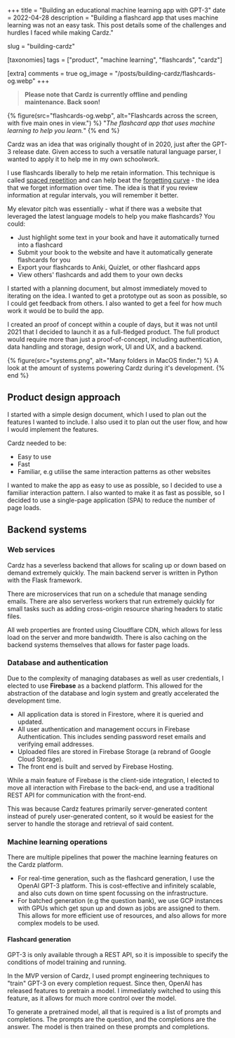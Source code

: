 +++
title = "Building an educational machine learning app with GPT-3"
date = 2022-04-28
description = "Building a flashcard app that uses machine learning was not an easy task. This post details some of the challenges and hurdles I faced while making Cardz."

slug = "building-cardz"

[taxonomies]
tags = ["product", "machine learning", "flashcards", "cardz"]

[extra]
comments = true
og_image = "/posts/building-cardz/flashcards-og.webp"
+++

<!-- ![A picture of Cardz's main deck view page.](deck.png) -->

> **Please note that Cardz is currently offline and pending maintenance. Back soon!**

{% figure(src="flashcards-og.webp", alt="Flashcards across the screen, with five main ones in view.") %}
    "_The flashcard app that uses machine learning to help you learn._"
{% end %}

Cardz was an idea that was originally thought of in 2020, just after the GPT-3 release date. Given access to such a versatile natural language parser, I wanted to apply it to help me in my own schoolwork.

I use flashcards liberally to help me retain information. This technique is called [spaced repetition](https://en.wikipedia.org/wiki/Spaced_repetition) and can help beat the [forgetting curve](https://en.wikipedia.org/wiki/Forgetting_curve) - the idea that we forget information over time. The idea is that if you review information at regular intervals, you will remember it better.

My elevator pitch was essentially - what if there was a website that leveraged the latest language models to help you make flashcards? You could:
-   Just highlight some text in your book and have it automatically turned into a flashcard
-   Submit your book to the website and have it automatically generate flashcards for you
-   Export your flashcards to Anki, Quizlet, or other flashcard apps
-   View others' flashcards and add them to your own decks

I started with a planning document, but almost immediately moved to iterating on the idea. I wanted to get a prototype out as soon as possible, so I could get feedback from others. I also wanted to get a feel for how much work it would be to build the app.

I created an proof of concept within a couple of days, but it was not until 2021 that I decided to launch it as a full-fledged product. The full product would require more than just a proof-of-concept, including authentication, data handling and storage, design work, UI and UX, and a backend.

{% figure(src="systems.png", alt="Many folders in MacOS finder.") %}
    A look at the amount of systems powering Cardz during it's development.
{% end %}

Product design approach
-----------------------

I started with a simple design document, which I used to plan out the features I wanted to include. I also used it to plan out the user flow, and how I would implement the features.

Cardz needed to be:
-  Easy to use
-  Fast
-  Familiar, e.g utilise the same interaction patterns as other websites

I wanted to make the app as easy to use as possible, so I decided to use a familiar interaction pattern. I also wanted to make it as fast as possible, so I decided to use a single-page application (SPA) to reduce the number of page loads.

Backend systems
---------------

### Web services

Cardz has a severless backend that allows for scaling up or down based on demand extremely quickly. The main backend server is written in Python with the Flask framework.

There are microservices that run on a schedule that manage sending emails. There are also serverless workers that run extremely quickly for small tasks such as adding cross-origin resource sharing headers to static files.

All web properties are fronted using Cloudflare CDN, which allows for less load on the server and more bandwidth. There is also caching on the backend systems themselves that allows for faster page loads.

### Database and authentication

Due to the complexity of managing databases as well as user credentials, I elected to use **Firebase** as a backend platform. This allowed for the abstraction of the database and login system and greatly accelerated the development time.

*   All application data is stored in Firestore, where it is queried and updated.
*   All user authentication and management occurs in Firebase Authentication. This includes sending password reset emails and verifying email addresses.
*   Uploaded files are stored in Firebase Storage (a rebrand of Google Cloud Storage).
*   The front end is built and served by Firebase Hosting.

While a main feature of Firebase is the client-side integration, I elected to move all interaction with Firebase to the back-end, and use a traditional REST API for communication with the front-end.

This was because Cardz features primarily server-generated content instead of purely user-generated content, so it would be easiest for the server to handle the storage and retrieval of said content.

### Machine learning operations
There are multiple pipelines that power the machine learning features on the Cardz platform.
- For real-time generation, such as the flashcard generation, I use the OpenAI GPT-3 platform. This is cost-effective and infinitely scalable, and also cuts down on time spent focussing on the infrastructure.
- For batched generation (e.g the question bank), we use GCP instances with GPUs which get spun up and down as jobs are assigned to them. This allows for more efficient use of resources, and also allows for more complex models to be used.

#### Flashcard generation

GPT-3 is only available through a REST API, so it is impossible to specify the conditions of model training and running.

In the MVP version of Cardz, I used prompt engineering techniques to "train" GPT-3 on every completion request. Since then, OpenAI has released features to pretrain a model. I immediately switched to using this feature, as it allows for much more control over the model.

To generate a pretrained model, all that is required is a list of prompts and completions. The prompts are the question, and the completions are the answer. The model is then trained on these prompts and completions.